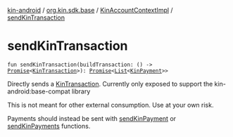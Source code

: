 [kin-android](../../index.md) / [org.kin.sdk.base](../index.md) / [KinAccountContextImpl](index.md) / [sendKinTransaction](./send-kin-transaction.md)

# sendKinTransaction

`fun sendKinTransaction(buildTransaction: () -> `[`Promise`](../../org.kin.sdk.base.tools/-promise/index.md)`<`[`KinTransaction`](../../org.kin.sdk.base.stellar.models/-kin-transaction/index.md)`>): `[`Promise`](../../org.kin.sdk.base.tools/-promise/index.md)`<`[`List`](https://kotlinlang.org/api/latest/jvm/stdlib/kotlin.collections/-list/index.html)`<`[`KinPayment`](../../org.kin.sdk.base.models/-kin-payment/index.md)`>>`

Directly sends a [KinTransaction](../../org.kin.sdk.base.stellar.models/-kin-transaction/index.md).
Currently only exposed to support the kin-android:base-compat library

This is not meant for other external consumption. Use at your own risk.

Payments should instead be sent with [sendKinPayment](../-kin-payment-write-operations/send-kin-payment.md) or [sendKinPayments](../-kin-payment-write-operations/send-kin-payments.md) functions.

